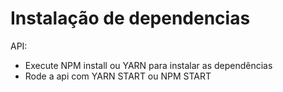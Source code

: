# Instalação de dependencias

API:
  - Execute NPM install ou YARN para instalar as dependências
  - Rode a api com YARN START ou NPM START
